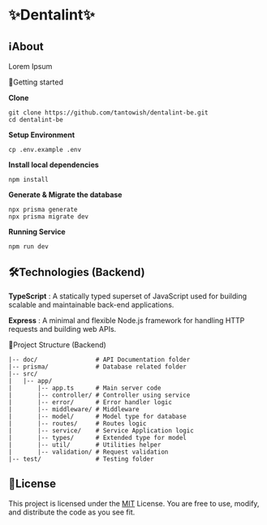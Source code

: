 # ✨Dentalint✨

## ℹ️About

Lorem Ipsum

🔧Getting started

**Clone**

```
git clone https://github.com/tantowish/dentalint-be.git
cd dentalint-be
```

**Setup Environment**

```
cp .env.example .env
```

**Install local dependencies**

```
npm install
```

**Generate & Migrate the database**

```
npx prisma generate
npx prisma migrate dev
```

**Running Service**

```
npm run dev
```

## 🛠️Technologies (Backend)

**TypeScript** : A statically typed superset of JavaScript used for building scalable and maintainable back-end applications.

**Express** : A minimal and flexible Node.js framework for handling HTTP requests and building web APIs.

📁Project Structure (Backend)

```
|-- doc/                # API Documentation folder
|-- prisma/             # Database related folder
|-- src/
|   |-- app/
|       |-- app.ts      # Main server code
|       |-- controller/ # Controller using service
|       |-- error/      # Error handler logic
|       |-- middleware/ # Middleware
|       |-- model/      # Model type for database
|       |-- routes/     # Routes logic
|       |-- service/    # Service Application logic
|       |-- types/      # Extended type for model
|       |-- util/       # Utilities helper
|       |-- validation/ # Request validation
|-- test/               # Testing folder
```

## 🧾License

This project is licensed under the [MIT](https://github.com/tantowish/zenspire-be/blob/main/MIT-LICENSE.txt) License. You are free to use, modify, and distribute the code as you see fit.
